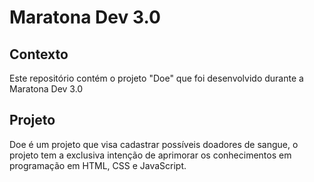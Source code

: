 # Maratona Dev 3.0

## Contexto
Este repositório contém o projeto "Doe" que foi desenvolvido durante a Maratona Dev 3.0

## Projeto
Doe é um projeto que visa cadastrar possíveis doadores de sangue, o projeto tem a exclusiva intenção de aprimorar os conhecimentos em programação em HTML, CSS e JavaScript.
